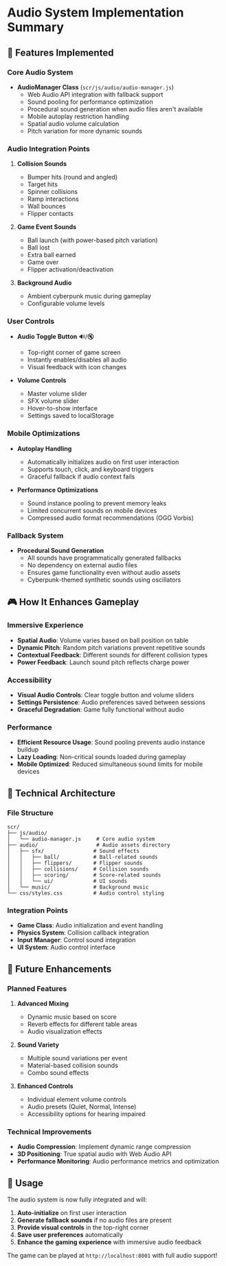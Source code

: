 # Audio System Implementation Summary

## 🎵 Features Implemented

### Core Audio System
- **AudioManager Class** (`scr/js/audio/audio-manager.js`)
  - Web Audio API integration with fallback support
  - Sound pooling for performance optimization
  - Procedural sound generation when audio files aren't available
  - Mobile autoplay restriction handling
  - Spatial audio volume calculation
  - Pitch variation for more dynamic sounds

### Audio Integration Points
1. **Collision Sounds**
   - Bumper hits (round and angled)
   - Target hits
   - Spinner collisions
   - Ramp interactions
   - Wall bounces
   - Flipper contacts

2. **Game Event Sounds**
   - Ball launch (with power-based pitch variation)
   - Ball lost
   - Extra ball earned
   - Game over
   - Flipper activation/deactivation

3. **Background Audio**
   - Ambient cyberpunk music during gameplay
   - Configurable volume levels

### User Controls
- **Audio Toggle Button** 🔊/🔇
  - Top-right corner of game screen
  - Instantly enables/disables all audio
  - Visual feedback with icon changes

- **Volume Controls**
  - Master volume slider
  - SFX volume slider
  - Hover-to-show interface
  - Settings saved to localStorage

### Mobile Optimizations
- **Autoplay Handling**
  - Automatically initializes audio on first user interaction
  - Supports touch, click, and keyboard triggers
  - Graceful fallback if audio context fails

- **Performance Optimizations**
  - Sound instance pooling to prevent memory leaks
  - Limited concurrent sounds on mobile devices
  - Compressed audio format recommendations (OGG Vorbis)

### Fallback System
- **Procedural Sound Generation**
  - All sounds have programmatically generated fallbacks
  - No dependency on external audio files
  - Ensures game functionality even without audio assets
  - Cyberpunk-themed synthetic sounds using oscillators

## 🎮 How It Enhances Gameplay

### Immersive Experience
- **Spatial Audio**: Volume varies based on ball position on table
- **Dynamic Pitch**: Random pitch variations prevent repetitive sounds
- **Contextual Feedback**: Different sounds for different collision types
- **Power Feedback**: Launch sound pitch reflects charge power

### Accessibility
- **Visual Audio Controls**: Clear toggle button and volume sliders
- **Settings Persistence**: Audio preferences saved between sessions
- **Graceful Degradation**: Game fully functional without audio

### Performance
- **Efficient Resource Usage**: Sound pooling prevents audio instance buildup
- **Lazy Loading**: Non-critical sounds loaded during gameplay
- **Mobile Optimized**: Reduced simultaneous sound limits for mobile devices

## 🔧 Technical Architecture

### File Structure
```
scr/
├── js/audio/
│   └── audio-manager.js     # Core audio system
├── audio/                   # Audio assets directory
│   ├── sfx/                # Sound effects
│   │   ├── ball/           # Ball-related sounds
│   │   ├── flippers/       # Flipper sounds
│   │   ├── collisions/     # Collision sounds
│   │   ├── scoring/        # Score-related sounds
│   │   └── ui/             # UI sounds
│   └── music/              # Background music
└── css/styles.css          # Audio control styling
```

### Integration Points
- **Game Class**: Audio initialization and event handling
- **Physics System**: Collision callback integration
- **Input Manager**: Control sound integration
- **UI System**: Audio control interface

## 🎯 Future Enhancements

### Planned Features
1. **Advanced Mixing**
   - Dynamic music based on score
   - Reverb effects for different table areas
   - Audio visualization effects

2. **Sound Variety**
   - Multiple sound variations per event
   - Material-based collision sounds
   - Combo sound effects

3. **Enhanced Controls**
   - Individual element volume controls
   - Audio presets (Quiet, Normal, Intense)
   - Accessibility options for hearing impaired

### Technical Improvements
- **Audio Compression**: Implement dynamic range compression
- **3D Positioning**: True spatial audio with Web Audio API
- **Performance Monitoring**: Audio performance metrics and optimization

## 🚀 Usage

The audio system is now fully integrated and will:
1. **Auto-initialize** on first user interaction
2. **Generate fallback sounds** if no audio files are present  
3. **Provide visual controls** in the top-right corner
4. **Save user preferences** automatically
5. **Enhance the gaming experience** with immersive audio feedback

The game can be played at `http://localhost:8001` with full audio support!